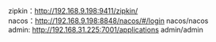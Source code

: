 zipkin：http://192.168.9.198:9411/zipkin/  
nacos：http://192.168.9.198:8848/nacos/#/login  nacos/nacos  
admin: http://192.168.31.225:7001/applications  admin/admin
       